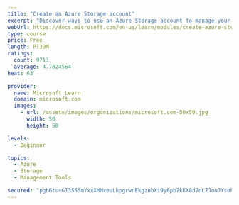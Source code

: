```yaml
---
title: "Create an Azure Storage account"
excerpt: "Discover ways to use an Azure Storage account to manage your data for billing, access, and storage location of your blobs, files, queues, and tables."
webUrl: https://docs.microsoft.com/en-us/learn/modules/create-azure-storage-account/
type: course
price: Free
length: PT30M
ratings:
  count: 9713
  average: 4.7824564
heat: 63

provider:
  name: Microsoft Learn
  domain: microsoft.com
  images:
    - url: /assets/images/organizations/microsoft.com-50x50.jpg
      width: 50
      height: 50

levels:
  - Beginner

topics:
  - Azure
  - Storage
  - Management Tools

secured: "pgb6tu+GI3S55mYxxXMMxeuLkpgrwnEkgznbXi9y6pb7kKX8d7nL7JouJYsohP3WEcu/Qoq62slZznlSWfyCNE5X8N0vayiBUwjHteS9pUv0QZp5+hsfm3cOX3G7YpUSiykULgjyrZqWquLIaMKxH/HK65gRAT2NzZtZ84reqw/9jLgIkTMQN+KM4N6dWjwyPTsdGxQAfbnXZA+bPlfBpeK5/GT5s5PVRqq72Luf2yHHNBNEApHkS3TBQjejYioOngoP0n0uaAX6LAOMKomf6yH7smfZHM9wqlfk0KnJegOchMf4CNFhfRZetguOogZaSI56wt6p3+BVZatgWTHEbPun7VgVzckbLFFKtcuHgGgXKi/t1oWpKU8E2mptUn7FDRdeBwOMcdCPIqjc7CM/6Wr+2Js307a5PQOcG551Lck=;nrJI4ARb7hynrvEkFdtdMA=="
---
```


